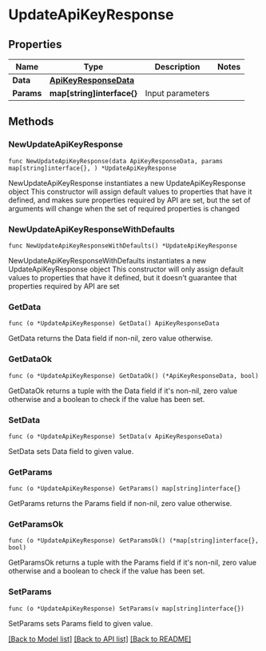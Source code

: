 # UpdateApiKeyResponse

## Properties

Name | Type | Description | Notes
------------ | ------------- | ------------- | -------------
**Data** | [**ApiKeyResponseData**](ApiKeyResponseData.md) |  | 
**Params** | **map[string]interface{}** | Input parameters | 

## Methods

### NewUpdateApiKeyResponse

`func NewUpdateApiKeyResponse(data ApiKeyResponseData, params map[string]interface{}, ) *UpdateApiKeyResponse`

NewUpdateApiKeyResponse instantiates a new UpdateApiKeyResponse object
This constructor will assign default values to properties that have it defined,
and makes sure properties required by API are set, but the set of arguments
will change when the set of required properties is changed

### NewUpdateApiKeyResponseWithDefaults

`func NewUpdateApiKeyResponseWithDefaults() *UpdateApiKeyResponse`

NewUpdateApiKeyResponseWithDefaults instantiates a new UpdateApiKeyResponse object
This constructor will only assign default values to properties that have it defined,
but it doesn't guarantee that properties required by API are set

### GetData

`func (o *UpdateApiKeyResponse) GetData() ApiKeyResponseData`

GetData returns the Data field if non-nil, zero value otherwise.

### GetDataOk

`func (o *UpdateApiKeyResponse) GetDataOk() (*ApiKeyResponseData, bool)`

GetDataOk returns a tuple with the Data field if it's non-nil, zero value otherwise
and a boolean to check if the value has been set.

### SetData

`func (o *UpdateApiKeyResponse) SetData(v ApiKeyResponseData)`

SetData sets Data field to given value.


### GetParams

`func (o *UpdateApiKeyResponse) GetParams() map[string]interface{}`

GetParams returns the Params field if non-nil, zero value otherwise.

### GetParamsOk

`func (o *UpdateApiKeyResponse) GetParamsOk() (*map[string]interface{}, bool)`

GetParamsOk returns a tuple with the Params field if it's non-nil, zero value otherwise
and a boolean to check if the value has been set.

### SetParams

`func (o *UpdateApiKeyResponse) SetParams(v map[string]interface{})`

SetParams sets Params field to given value.



[[Back to Model list]](../README.md#documentation-for-models) [[Back to API list]](../README.md#documentation-for-api-endpoints) [[Back to README]](../README.md)


